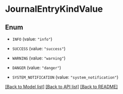 # JournalEntryKindValue

## Enum


* `INFO` (value: `"info"`)

* `SUCCESS` (value: `"success"`)

* `WARNING` (value: `"warning"`)

* `DANGER` (value: `"danger"`)

* `SYSTEM_NOTIFICATION` (value: `"system_notification"`)


[[Back to Model list]](../README.md#documentation-for-models) [[Back to API list]](../README.md#documentation-for-api-endpoints) [[Back to README]](../README.md)


